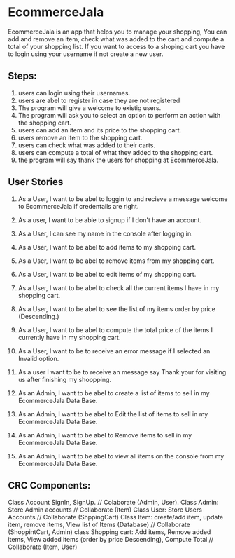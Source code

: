 # EcommerceJala

EcommerceJala is an app that helps you to manage your shopping,
You can add and remove an item, check what was added to the cart 
and compute a total of your shopping list. If you want to access to a shoping cart
you have to login using your username if not create a new user.

## Steps:

1. users can login using their usernames.
2. users are abel to register in case they are not registered
3. The program will give a welcome to existig users.
4. The program will ask you to select an option to perform an action with the shopping cart.
5. users can add an item and its price to the shopping cart.
6. users remove an item to the shopping cart.
7. users can check what was added to their carts.
8. users can compute a total of what they added to the shopping cart.
9. the program will say thank the users for shopping at EcommerceJala.

## User Stories
1. As a User, I want to be abel to loggin to and recieve a message welcome to EcommerceJala if credentails are right.
2. As a user, I want to be able to signup if I don't have an account.
3. As a User, I can see my name in the console after logging in.
4. As a User, I want to be abel to add items to my shopping cart.
5. As a User, I want to be abel to remove items from my shopping cart.
6. As a User, I want to be abel to edit items of my shopping cart. 
7. As a User, I want to be abel to check all the current items I have in my shopping cart.
8. As a User, I want to be abel to see the list of my items order by price (Descending.)
9. As a User, I want to be abel to compute the total price of the items I currently have in my shopping cart.

10. As a User, I want to be to receive an error message if I selected an Invalid option.
11. As a user I want to be to receive an message say Thank your for visiting us after finishing my shoppping.
12. As an Admin, I want to be abel to create a list of items to sell in my EcommerceJala Data Base.
13. As an Admin, I want to be abel to Edit the list of items to sell in my EcommerceJala Data Base.
14. As an Admin, I want to be abel to Remove items to sell in my EcommerceJala Data Base.
15. As an Admin, I want to be abel to view all items on the console from my EcommerceJala Data Base.

## CRC Components:

Class Account SignIn, SignUp. // Colaborate (Admin, User).
Class Admin: Store Admin accounts // Collaborate (Item)
Class User:  Store Users Accounts // Collaborate (ShppingCart)
Class Item: create/add item, update item, remove items, View list of Items (Database) // Collaborate (ShoppintCart, Admin) 
class Shopping cart: Add items, Remove added items, View added items (order by price Descending), Compute Total // Collaborate (Item, User)


